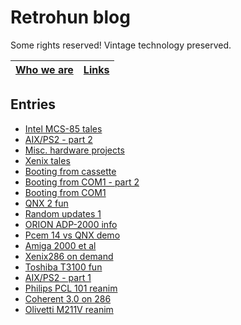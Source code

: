 # Retrohun blog

Some rights reserved! Vintage technology preserved.

[Who we are](whoweare) | [Links](links)
--- | ---

## Entries

- [Intel MCS-85 tales](dt/intelmcs85tales)
- [AIX/PS2 - part 2](dt/aixps2part2)
- [Misc. hardware projects](dt/mischardwareprojects)
- [Xenix tales](dt/xenixtales)
- [Booting from cassette](dt/bootingfromcassette)
- [Booting from COM1 - part 2](dt/bootingfromcom1part2)
- [Booting from COM1](dt/bootingfromcom1)
- [QNX 2 fun](dt/qnx2fun)
- [Random updates 1](dt/randomupdates1)
- [ORION ADP-2000 info](dt/orionadp2000info)
- [Pcem 14 vs QNX demo](dt/pcem14vsqnxdemo)
- [Amiga 2000 et al](dt/amiga2000etal)
- [Xenix286 on demand](dt/xenix286ondemand)
- [Toshiba T3100 fun](dt/toshibat3100fun)
- [AIX/PS2 - part 1](dt/aixps2part1)
- [Philips PCL 101 reanim](dt/philipspcl101reanim)
- [Coherent 3.0 on 286](dt/coherent30on286)
- [Olivetti M211V reanim](dt/olivettim211vreanim)
